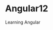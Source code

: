 # Angular12

Learning Angular

<!--
    ng new name : tạo angular
    ng g c Home : tạo component  ( angular generate component)
    ng g pipe name : tạo pipe
    ng g service Service/home : tạo service home
    ------------------------------------------------------------------------------
    ng build  || npm run build   : biên dịch mã nguồn
    "build": "ng build --base-href /angular12/ --deploy-url /angular12/ --configuration production",
    ------------------------------------------------------------------------------
    npm i bootstrap
    ng add @ng-bootstrap/ng-bootstrap
    @import "node_modules/bootstrap/scss/bootstrap";
    -------------------------------------------------------------------------------
    git clone...: tạo clone github
    git add .
    git branch name              : tạo nhánh name
    git checkout name            : chuyển đổi đến nhánh name
    *git checkout -b name         : tạo và chuyển đến nhánh name
    commit vscode
    *git push ->git push --set-upstream origin name : push lên nhánh name
    -------------------------------------------------------------------------------
    git commit -m "First commit" : Lưu trữ thay đổi của đầu tiên dữ án
    git push origin main         : push lên nhánh main
 -->

